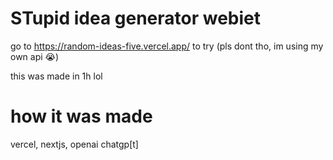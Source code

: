 # STupid idea generator webiet

go to https://random-ideas-five.vercel.app/ to try
(pls dont tho, im using my own api :sob:)

this was made in 1h lol

# how it was made
vercel, nextjs, openai chatgp[t]